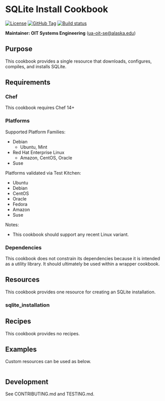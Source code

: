 # SQLite Install Cookbook

[![License](https://img.shields.io/github/license/ualaska-it/sqlite_install.svg)](https://github.com/ualaska-it/sqlite_install)
[![GitHub Tag](https://img.shields.io/github/tag/ualaska-it/sqlite_install.svg)](https://github.com/ualaska-it/sqlite_install)
[![Build status](https://ci.appveyor.com/api/projects/status/0u5dex788uq995rc/branch/master?svg=true)](https://ci.appveyor.com/project/UAlaska/sqlite-install/branch/master)

__Maintainer: OIT Systems Engineering__ (<ua-oit-se@alaska.edu>)

## Purpose

This cookbook provides a single resource that downloads, configures, compiles, and installs SQLite.

## Requirements

### Chef

This cookbook requires Chef 14+

### Platforms

Supported Platform Families:

* Debian
  * Ubuntu, Mint
* Red Hat Enterprise Linux
  * Amazon, CentOS, Oracle
* Suse

Platforms validated via Test Kitchen:

* Ubuntu
* Debian
* CentOS
* Oracle
* Fedora
* Amazon
* Suse

Notes:

* This cookbook should support any recent Linux variant.

### Dependencies

This cookbook does not constrain its dependencies because it is intended as a utility library.
It should ultimately be used within a wrapper cookbook.

## Resources

This cookbook provides one resource for creating an SQLite installation.

### sqlite_installation


## Recipes

This cookbook provides no recipes.

## Examples

Custom resources can be used as below.

```ruby
```

## Development

See CONTRIBUTING.md and TESTING.md.
